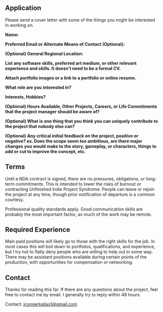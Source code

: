 ## Application
Please send a cover letter with some of the things you might be interested in working on. 


**Name:**

**Preferred Email or Alternate Means of Contact (Optional):**

**(Optional) General Regional Location:**

**List any software skills, preferred art medium, or other relevant experience and skills.  It doesn't need to be a formal CV.**

**Attach portfolio images or a link to a portfolio or online resume.**

**What role are you interested in?**

**Interests, Hobbies?**

**(Optional) Hours Available, Other Projects, Careers, or Life Commitments that the project manager should be aware of?**

**(Optional) What is one thing that you think you can uniquely contribute to the project that nobody else can?**

**(Optional) Any critical initial feedback on the project, positive or negative?  ex. Does the scope seem too ambitious, are there major changes you would make to the story, gameplay, or characters, things to add or cut to improve the concept, etc.**

## Terms

Until a NDA contract is signed, there are no pressures, obligations, or long-term commitments. This is intended to lower the risks of burnout or contracting Unfinished Indie Project Syndrome.  People can leave or rejoin the project at any time, though prior notification of departure is a common courtesy.

Professional quality standards apply.  Good communication skills are probably the most important factor, as much of the work may be remote.

## Required Experience

Main paid positions will likely go to those with the right skills for the job.  In most cases this will boil down to portfolios, qualifications, and experience, but I try not to flatly deny people who are willing to help out in some way.  There may be assistant positions available during certain points of the production, with opportunities for compensation or networking.


## Contact
Thanks for reading this far.  If there are any questions about the project, feel free to contact me by email.  I generally try to reply within 48 hours.

Contact: jcongerkallas1@gmail.com

